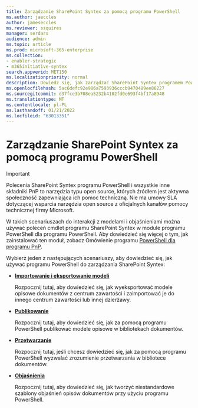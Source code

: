 ```yaml
---
title: Zarządzanie SharePoint Syntex za pomocą programu PowerShell
ms.author: jaeccles
author: jameseccles
ms.reviewer: ssquires
manager: serdars
audience: admin
ms.topic: article
ms.prod: microsoft-365-enterprise
ms.collection:
- enabler-strategic
- m365initiative-syntex
search.appverid: MET150
ms.localizationpriority: normal
description: Dowiedz się, jak zarządzać SharePoint Syntex programem PowerShell.
ms.openlocfilehash: 5ac6defc92e986a7593936cccb9470489ee86227
ms.sourcegitcommit: d37fce3b708ea5232b4102fd0e693f4bf17a8948
ms.translationtype: MT
ms.contentlocale: pl-PL
ms.lasthandoff: 01/21/2022
ms.locfileid: "63013351"
---
```

# <a name="manage-sharepoint-syntex-with-powershell"></a>Zarządzanie SharePoint Syntex za pomocą programu PowerShell

> [!IMPORTANT]
> Polecenia SharePoint Syntex programu PowerShell i wszystkie inne składniki PnP to narzędzia typu open source, których źródłem jest aktywna społeczność zapewniająca ich pomoc techniczną. Nie ma umowy SLA dotyczącej wsparcia narzędzia open source z oficjalnych kanałów pomocy technicznej firmy Microsoft.

W takich scenariuszach do interakcji z modelami i objaśnieniami można używać poleceń cmdlet programu SharePoint Syntex w module programu PowerShell dla programu PowerShell. Aby dowiedzieć się więcej o tym, jak zainstalować ten moduł, zobacz Omówienie programu [PowerShell dla programu PnP](/powershell/sharepoint/sharepoint-pnp/sharepoint-pnp-cmdlets).

Wybierz jeden z następujących scenariuszy, aby dowiedzieć się, jak używać programu PowerShell do zarządzania SharePoint Syntex:

- [**Importowanie i eksportowanie modeli**](powershell-syntex-import-export.md)

    Rozpocznij tutaj, aby dowiedzieć się, jak wyeksportować modele opisowe dokumentów z centrum zawartości i zaimportować je do innego centrum zawartości lub innej dzierżawy.

- [**Publikowanie**](powershell-syntex-publishing.md)

    Rozpocznij tutaj, aby dowiedzieć się, jak za pomocą programu PowerShell publikować modele opisowe w bibliotekach dokumentów.

- [**Przetwarzanie**](powershell-syntex-processing.md)

    Rozpocznij tutaj, jeśli chcesz dowiedzieć się, jak za pomocą programu PowerShell wyzwalać zrozumienie przetwarzania w bibliotece dokumentów.

- [**Objaśnienia**](powershell-syntex-explanations.md)

    Rozpocznij tutaj, aby dowiedzieć się, jak tworzyć niestandardowe szablony objaśnień opisów dokumentów przy użyciu programu PowerShell.
